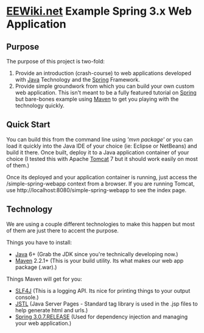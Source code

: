 # [EEWiki.net][eewiki] Example Spring 3.x Web Application

## Purpose
The purpose of this project is two-fold: 

 1. Provide an introduction (crash-course) to web applications developed with [Java] Technology and the [Spring] Framework.
 2. Provide simple groundwork from which you can build your own custom web application.
This isn't meant to be a fully featured tutorial on [Spring] but bare-bones example using [Maven] to get you playing with the technology quickly.

## Quick Start
You can build this from the command line using _'mvn package'_ or you can load it quickly into the Java IDE of your choice (ie: Eclipse or NetBeans) and build it there.
Once built, deploy it to a Java application container of your choice (I tested this with Apache [Tomcat] 7 but it should work easily on most of them.)

Once its deployed and your application container is running, just access the /simple-spring-webapp context from a browser.
If you are running Tomcat, use http://localhost:8080/simple-spring-webapp to see the index page.

## Technology
We are using a couple different technologies to make this happen but most of them are just there to accent the purpose.

Things you have to install:

 - [Java] 6+  (Grab the JDK since you're technically developing now.)
 - [Maven] 2.2.1+ (This is your build utility. Its what makes our web app package (.war).)
 
Things Maven will get for you:

 - [SLF4J][slf4j] (This is a logging API. Its nice for printing things to your output console.)
 - [JSTL][jstl] (Java Server Pages - Standard tag library is used in the .jsp files to help generate html and urls.)
 - [Spring 3.0.7.RELEASE][Spring] (Used for dependency injection and managing your web application.)
 
  [eewiki]: http://eewiki.net
  [Java]: http://www.java.com/
  [Spring]: http://www.springsource.org/
  [Maven]: http://maven.apache.org/
  [Tomcat]: http://tomcat.apache.org/
  [slf4j]: http://slf4j.org/
  [jstl]: http://jstl.java.net/
